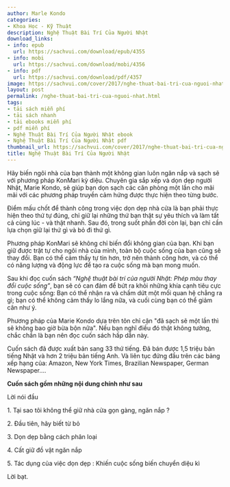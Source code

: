 ```yaml
---
author: Marle Kondo
categories:
- Khoa Học - Kỹ Thuật
description: Nghệ Thuật Bài Trí Của Người Nhật
download_links:
- info: epub
  url: https://sachvui.com/download/epub/4355
- info: mobi
  url: https://sachvui.com/download/mobi/4356
- info: pdf
  url: https://sachvui.com/download/pdf/4357
image: https://sachvui.com/cover/2017/nghe-thuat-bai-tri-cua-nguoi-nhat.jpg
layout: post
permalink: /nghe-thuat-bai-tri-cua-nguoi-nhat.html
tags:
- tải sách miễn phí
- tải sách nhanh
- tải ebooks miễn phí
- pdf miễn phí
- Nghệ Thuật Bài Trí Của Người Nhật ebook
- Nghệ Thuật Bài Trí Của Người Nhật pdf
thumbnail_url: https://sachvui.com/cover/2017/nghe-thuat-bai-tri-cua-nguoi-nhat.jpg
title: Nghệ Thuật Bài Trí Của Người Nhật
---
```


 <div class="item-desc text-justify"> <p>Hãy biến ngôi nhà của bạn thành một không gian luôn ngăn nắp và sạch sẽ với phương pháp KonMari kỳ diệu. Chuyên gia sắp xếp và dọn dẹp người Nhật, Marie Kondo, sẽ giúp bạn dọn sạch các căn phòng một lần cho mãi mãi với các phương pháp truyền cảm hứng được thực hiện theo từng bước.</p><p>Điểm mấu chốt để thành công trong việc dọn dẹp nhà cửa là bạn phải thực hiện theo thứ tự đúng, chỉ giữ lại những thứ bạn thật sự yêu thích và làm tất cả cùng lúc - và thật nhanh. Sau đó, trong suốt phần đời còn lại, bạn chỉ cần lựa chọn giữ lại thứ gì và bỏ đi thứ gì.</p><p>Phương pháp KonMari sẽ không chỉ biến đổi không gian của bạn. Khi bạn giữ được trật tự cho ngôi nhà của mình, toàn bộ cuộc sống của bạn cũng sẽ thay đổi. Bạn có thể cảm thấy tự tin hơn, trở nên thành công hơn, và có thể có năng lượng và động lực để tạo ra cuộc sống mà bạn mong muốn.</p><p>Sau khi đọc cuốn sách <em>“Nghệ thuật bài trí của người Nhật: Phép màu thay đổi cuộc sống”</em>, bạn sẽ có can đảm để bứt ra khỏi những khía cạnh tiêu cực trong cuộc sống: Bạn có thể nhận ra và chấm dứt một mối quan hệ chẳng ra gì; bạn có thể không cảm thấy lo lắng nữa, và cuối cùng bạn có thể giảm cân như ý.</p><p>Phương pháp của Marie Kondo dựa trên tôn chỉ cận "đã sạch sẽ một lần thì sẽ không bao giờ bừa bộn nữa". Nếu bạn nghĩ điều đó thật không tưởng, chắc chắn là bạn nên đọc cuốn sách hấp dẫn này.</p><p>Cuốn sách đã được xuất bản sang 33 thứ tiếng. Đã bán được 1,5 triệu bản tiếng Nhật và hơn 2 triệu bản tiếng Anh. Và liên tục đứng đầu trên các bảng xếp hạng của: Amazon, New York Times, Brazilian Newspaper, German Newspaper….</p><p><strong>Cuốn sách gồm những nội dung chính như sau</strong></p><p>Lời nói đầu</p><p>1. Tại sao tôi không thể giữ nhà cửa gọn gàng, ngăn nắp ?</p><p>2. Đầu tiên, hãy biết từ bỏ</p><p>3. Dọn dẹp bằng cách phân loại</p><p>4. Cất giữ đồ vật ngăn nắp</p><p>5. Tác dụng của việc dọn dẹp : Khiến cuộc sống biến chuyển diệu kì</p><p>Lời bạt.</p> </div>